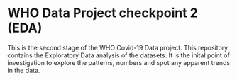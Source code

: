 # WHO Data Project checkpoint 2 (EDA)

This is the second stage of the WHO Covid-19 Data project. This repository contains the Exploratory Data analysis of the datasets. It is the inital point of investigation to explore the patterns, numbers and spot any apparent trends in the data.
